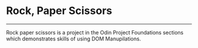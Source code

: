 # Rock, Paper Scissors
---
Rock paper scissors is a project in the Odin Project Foundations sections which demonstrates skills of using DOM Manupilations.

